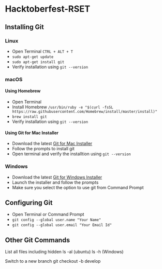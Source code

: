 # Hacktoberfest-RSET

## Installing Git

### Linux
* Open Terminal `CTRL + ALT + T`
* `sudo apt-get update`
* `sudo apt-get install git`
* Verify installation using `git --version`

### macOS
#### Using Homebrew
* Open Terminal
* Install Homebrew `/usr/bin/ruby -e "$(curl -fsSL https://raw.githubusercontent.com/Homebrew/install/master/install)"`
* `brew install git`
* Verify installation using `git --version`

#### Using Git for Mac Installer
* Download the latest [Git for Mac Installer](https://sourceforge.net/projects/git-osx-installer/files/)
* Follow the prompts to install git
* Open terminal and verify the installtion using `git --version`

### Windows
* Download the latest [Git for Windows Installer](https://git-for-windows.github.io/)
* Launch the installer and follow the prompts
* Make sure you select the option to use git from Command Prompt

## Configuring Git
* Open Terminal or Command Prompt
* `git config --global user.name "Your Name"`
* `git config --global user.email "Your Email Id"`

## Other Git Commands

List all files including hidden			ls -al (ubuntu)			ls -h (Windows)

Switch to a new branch					git checkout -b develop





